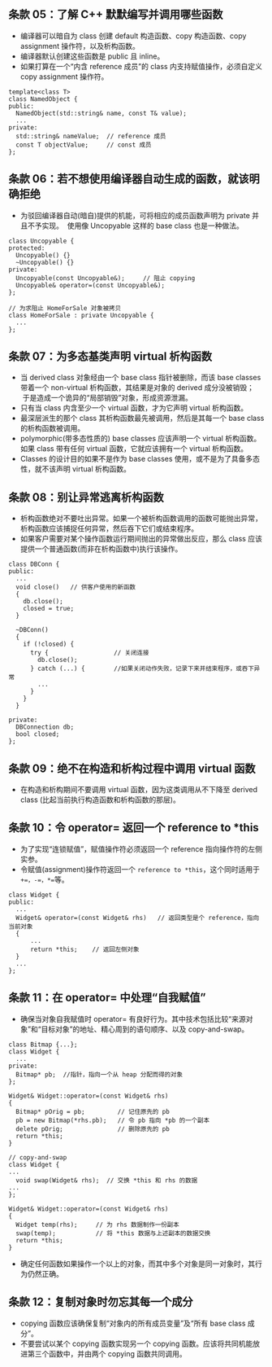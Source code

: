 ## 条款 05：了解 C++ 默默编写并调用哪些函数

* 编译器可以暗自为 class 创建 default 构造函数、copy 构造函数、copy assignment 操作符，以及析构函数。
* 编译器默认创建这些函数是 public 且 inline。
* 如果打算在一个“内含 reference 成员”的 class 内支持赋值操作，必须自定义 copy assignment 操作符。

```
template<class T>
class NamedObject {
public:
  NamedObject(std::string& name, const T& value);
  ...
private:
  std::string& nameValue;  // reference 成员
  const T objectValue;     // const 成员
};
```

## 条款 06：若不想使用编译器自动生成的函数，就该明确拒绝

* 为驳回编译器自动(暗自)提供的机能，可将相应的成员函数声明为 private 并且不予实现。
  使用像 Uncopyable 这样的 base class 也是一种做法。
```
class Uncopyable {
protected:
  Uncopyable() {}
  ~Uncopyable() {}
private:
  Uncopyable(const Uncopyable&);     // 阻止 copying
  Uncopyable& operator=(const Uncopyable&);
};

// 为求阻止 HomeForSale 对象被拷贝
class HomeForSale : private Uncopyable {
  ...
};
```

## 条款 07：为多态基类声明 virtual 析构函数

* 当 derived class 对象经由一个 base class 指针被删除，而该 base classes 带着一个 non-virtual 析构函数，其结果是对象的 derived 成分没被销毁；
  于是造成一个诡异的“局部销毁”对象，形成资源泄漏。
* 只有当 class 内含至少一个 virtual 函数，才为它声明 virtual 析构函数。
* 最深层派生的那个 class 其析构函数最先被调用，然后是其每一个 base class 的析构函数被调用。
* polymorphic(带多态性质的) base classes 应该声明一个 virtual 析构函数。如果 class 带有任何 virtual 函数，它就应该拥有一个 virtual 析构函数。
* Classes 的设计目的如果不是作为 base classes 使用，或不是为了具备多态性，就不该声明 virtual 析构函数。

## 条款 08：别让异常逃离析构函数

* 析构函数绝对不要吐出异常。如果一个被析构函数调用的函数可能抛出异常，析构函数应该捕捉任何异常，然后吞下它们或结束程序。
* 如果客户需要对某个操作函数运行期间抛出的异常做出反应，那么 class 应该提供一个普通函数(而非在析构函数中)执行该操作。

```
class DBConn {
public:
  ...
  void close()   // 供客户使用的新函数
  {
    db.close();
    closed = true;
  }
  
  ~DBConn()
  {
    if (!closed) {
      try {                  // 关闭连接
        db.close();
      } catch (...) {        //如果关闭动作失败，记录下来并结束程序，或吞下异常
        ...
      }
    }
  }

private:
  DBConnection db;
  bool closed;
};
```

## 条款 09：绝不在构造和析构过程中调用 virtual 函数

* 在构造和析构期间不要调用 virtual 函数，因为这类调用从不下降至 derived class (比起当前执行构造函数和析构函数的那层)。

## 条款 10：令 operator= 返回一个 reference to *this

* 为了实现“连锁赋值”，赋值操作符必须返回一个 reference 指向操作符的左侧实参。
* 令赋值(assignment)操作符返回一个 `reference to *this`，这个同时适用于 `+=，-=，*=`等。

```
class Widget {
public:
  ...
  Widget& operator=(const Widget& rhs)   // 返回类型是个 reference，指向当前对象
  {
      ...
      return *this;    // 返回左侧对象
  }
  ...
};
```

## 条款 11：在 operator= 中处理“自我赋值”

* 确保当对象自我赋值时 operator= 有良好行为。其中技术包括比较“来源对象”和“目标对象”的地址、精心周到的语句顺序、以及 copy-and-swap。

```
class Bitmap {...};
class Widget {
  ...
private:
  Bitmap* pb;  //指针，指向一个从 heap 分配而得的对象
};

Widget& Widget::operator=(const Widget& rhs)
{
  Bitmap* pOrig = pb;         // 记住原先的 pb
  pb = new Bitmap(*rhs.pb);   // 令 pb 指向 *pb 的一个副本
  delete pOrig;               // 删除原先的 pb
  return *this;
}
```
```
// copy-and-swap
class Widget {
...
  void swap(Widget& rhs);  // 交换 *this 和 rhs 的数据
...
};

Widget& Widget::operator=(const Widget& rhs)
{
  Widget temp(rhs);     // 为 rhs 数据制作一份副本
  swap(temp);           // 将 *this 数据与上述副本的数据交换
  return *this;
}
```

* 确定任何函数如果操作一个以上的对象，而其中多个对象是同一对象时，其行为仍然正确。

## 条款 12：复制对象时勿忘其每一个成分

* copying 函数应该确保复制“对象内的所有成员变量”及“所有 base class 成分”。
* 不要尝试以某个 copying 函数实现另一个 copying 函数。应该将共同机能放进第三个函数中，并由两个 copying 函数共同调用。
